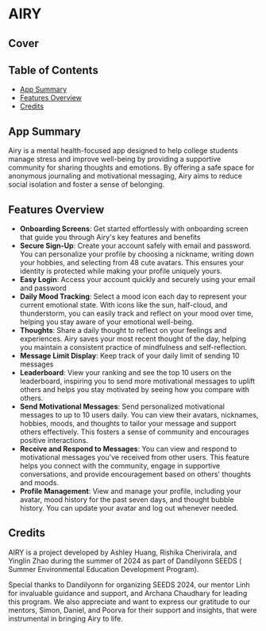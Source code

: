 # AIRY

## Cover

## Table of Contents
- [App Summary](#app-summary)
- [Features Overview](#features-overview)
- [Credits](#credits)

## App Summary

Airy is a mental health-focused app designed to help college students manage stress and improve well-being by providing a supportive community for sharing thoughts and emotions. By offering a safe space for anonymous journaling and motivational messaging, Airy aims to reduce social isolation and foster a sense of belonging.

## Features Overview
- **Onboarding Screens**: Get started effortlessly with onboarding screen that guide you through Airy's key features and benefits
- **Secure Sign-Up**: Create your account safely with email and password. You can personalize your profile by choosing a nickname, writing down your hobbies, and selecting from 48 cute avatars. This ensures your identity is protected while making your profile uniquely yours.
- **Easy Login**: Access your account quickly and securely using your email and password
- **Daily Mood Tracking**: Select a mood icon each day to represent your current emotional state. With icons like the sun, half-cloud, and thunderstorm, you can easily track and reflect on your mood over time, helping you stay aware of your emotional well-being.
- **Thoughts**: Share a daily thought to reflect on your feelings and experiences. Airy saves your most recent thought of the day, helping you maintain a consistent practice of mindfulness and self-reflection.
- **Message Limit Display**: Keep track of your daily limit of sending 10 messages
- **Leaderboard**: View your ranking and see the top 10 users on the leaderboard, inspiring you to send more motivational messages to uplift others and helps you stay motivated by seeing how you compare with others.
- **Send Motivational Messages**: Send personalized motivational messages to up to 10 users daily. You can view their avatars, nicknames, hobbies, moods, and thoughts to tailor your message and support others effectively. This fosters a sense of community and encourages positive interactions.
- **Receive and Respond to Messages**: You can view and respond to motivational messages you've received from other users. This feature helps you connect with the community, engage in supportive conversations, and provide encouragement based on others' thoughts and moods.
- **Profile Management**: View and manage your profile, including your avatar, mood history for the past seven days, and thought bubble history. You can update your avatar and log out whenever needed. 

## Credits

AIRY is a project developed by Ashley Huang, Rishika Cherivirala, and Yinglin Zhao during the summer of 2024 as part of Dandilyonn SEEDS (​Summer Environmental Education Development Program).

Special thanks to Dandilyonn for organizing SEEDS 2024, our mentor Linh for invaluable guidance and support, and Archana Chaudhary for leading this program. We also appreciate and want to express our gratitude to our mentors, Simon, Daniel, and Poorva for their support and insights, that were instrumental in bringing Airy to life.

